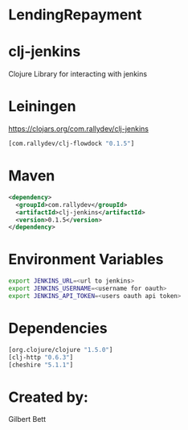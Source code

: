 # LendingRepayment
# clj-jenkins
Clojure Library for interacting with jenkins

# Leiningen
https://clojars.org/com.rallydev/clj-jenkins
```clojure
[com.rallydev/clj-flowdock "0.1.5"]
```

# Maven
```xml
<dependency>
  <groupId>com.rallydev</groupId>
  <artifactId>clj-jenkins</artifactId>
  <version>0.1.5</version>
</dependency>
```

# Environment Variables
```bash
export JENKINS_URL=<url to jenkins>
export JENKINS_USERNAME=<username for oauth>
export JENKINS_API_TOKEN=<users oauth api token>
```


# Dependencies
```clojure
[org.clojure/clojure "1.5.0"]
[clj-http "0.6.3"]
[cheshire "5.1.1"]
```

# Created by:
Gilbert Bett

